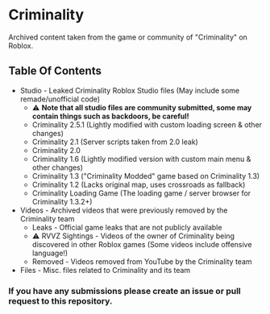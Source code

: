 # Criminality
Archived content taken from the game or community of "Criminality" on Roblox.

## Table Of Contents
* Studio - Leaked Criminality Roblox Studio files (May include some remade/unofficial code) 
    * ⚠️ **Note that all studio files are community submitted, some may contain things such as backdoors, be careful!**
    * Criminality 2.5.1 (Lightly modified with custom loading screen & other changes)
    * Criminality 2.1 (Server scripts taken from 2.0 leak)
    * Criminality 2.0
    * Criminality 1.6 (Lightly modified version with custom main menu & other changes)
    * Criminality 1.3 ("Criminality Modded" game based on Criminality 1.3)
    * Criminality 1.2 (Lacks original map, uses crossroads as fallback)
    * Criminality Loading Game (The loading game / server browser for Criminality 1.3.2+)
* Videos - Archived videos that were previously removed by the Criminality team
    * Leaks - Official game leaks that are not publicly available
    * ⚠️ RVVZ Sightings - Videos of the owner of Criminality being discovered in other Roblox games (Some videos include offensive language!)
    * Removed - Videos removed from YouTube by the Criminality team
* Files - Misc. files related to Criminality and its team

### If you have any submissions please create an issue or pull request to this repository.
